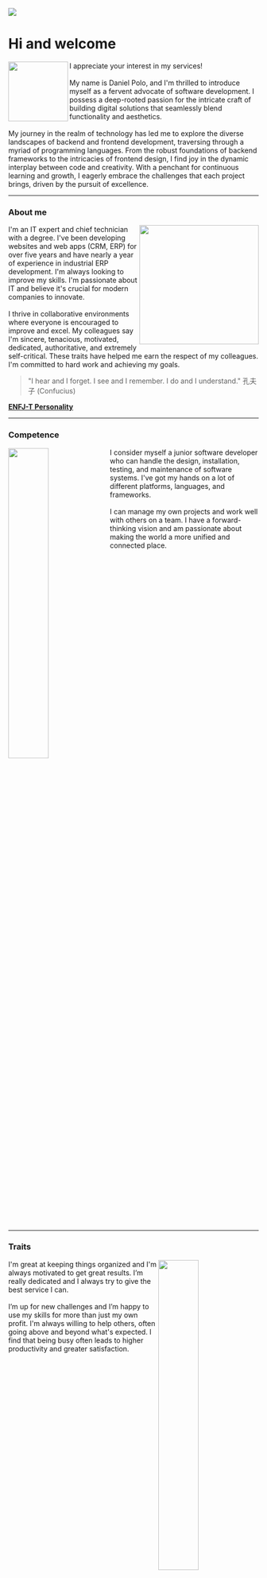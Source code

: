 ![](https://www.16personalities.com/static/animations/type-descriptions/introductions/protagonist.svg?v=2)

# Hi and welcome
<img src="https://www.16personalities.com/static/images/academy/diplomats/resource.svg" align="left" width="120px"/>
I appreciate your interest in my services!
<br><br>
My name is Daniel Polo, and I'm thrilled to introduce myself as a fervent advocate of software development. I possess a deep-rooted passion for the intricate craft of building digital solutions that seamlessly blend functionality and aesthetics.
<br><br>
My journey in the realm of technology has led me to explore the diverse landscapes of backend and frontend development, traversing through a myriad of programming languages. From the robust foundations of backend frameworks to the intricacies of frontend design, I find joy in the dynamic interplay between code and creativity. With a penchant for continuous learning and growth, I eagerly embrace the challenges that each project brings, driven by the pursuit of excellence.
<br clear="left"/>

---
### About me
<img src="https://www.16personalities.com/static/images/personality-types/avatars/faces/enfj-protagonist-s3-v1-male.svg?v=3" align="right" width="240px"/>
I'm an IT expert and chief technician with a degree. I've been developing websites and web apps (CRM, ERP) for over five years and have nearly a year of experience in industrial ERP development. I'm always looking to improve my skills. I'm passionate about IT and believe it's crucial for modern companies to innovate.
<br><br>
I thrive in collaborative environments where everyone is encouraged to improve and excel. My colleagues say I'm sincere, tenacious, motivated, dedicated, authoritative, and extremely self-critical. These traits have helped me earn the respect of my colleagues. I'm committed to hard work and achieving my goals.
<br clear="right"/>

> "I hear and I forget. I see and I remember. I do and I understand." 孔夫子 (Confucius)

[**ENFJ-T Personality**](https://www.16personalities.com/enfj-personality)

---
### Competence
<img src="https://www.16personalities.com/static/images/personality-types/scenes/diplomats_Protagonist_ENFJ_workplace_habits.svg" align="left" width="40%"/>
I consider myself a junior software developer who can handle the design, installation, testing, and maintenance of software systems. I've got my hands on a lot of different platforms, languages, and frameworks.
<br><br>
I can manage my own projects and work well with others on a team. I have a forward-thinking vision and am passionate about making the world a more unified and connected place.
<br clear="left"/>

---
### Traits
<img src="https://www.16personalities.com/static/images/personality-types/scenes/diplomats_Protagonist_ENFJ_career_path.svg" align="right" width="40%"/>
I'm great at keeping things organized and I'm always motivated to get great results. I’m really dedicated and I always try to give the best service I can.
<br><br>
I’m up for new challenges and I’m happy to use my skills for more than just my own profit. I'm always willing to help others, often going above and beyond what's expected. I find that being busy often leads to higher productivity and greater satisfaction.
<br clear="right"/>

---
### Philosophy
<img src="https://www.16personalities.com/static/images/personality-types/scenes/diplomats_Protagonist_ENFJ_strengths.svg" align="left" width="40%"/>
I’m really curious and have a strong desire to try new things that fall within my interests. Sometimes I look for new challenges just because I’m curious or because I want to learn or grow.
<br><br>
I'm good at looking at my own work and seeing what I can do better. I know when I've done a good job and where I can improve. I can take constructive criticism in stride and take pride in my commitment to my work.
<br clear="left"/>

---
### Motivation
<img src="https://www.16personalities.com/static/images/personality-types/scenes/diplomats_Protagonist_ENFJ_parenthood.svg" align="right" width="40%"/>
I am fueled by the thrill of new challenges and the relentless pursuit of growth, which is why I have a profound love for the IT field. The ever-evolving nature of technology excites me, and I thrive in environments where innovation and continuous learning are at the forefront.
<br><br>
As my technical skills expand and evolve, I am confident in my ability to make meaningful contributions to any project I undertake. I am eager to showcase my capabilities, leveraging my knowledge and passion to drive success and push the boundaries of what’s possible in software development.
<br clear="right"/>

---
### Check out my repositories
- [🏆 Code challenges](https://github.com/stars/danielPoloWork/lists/code-challenges): Solutions to coding challenge websites like LeetCode.
- [🚀 My stack](https://github.com/stars/danielPoloWork/lists/my-stack): A collection of my personal projects.
- [📚 Utilities](https://github.com/stars/danielPoloWork/lists/utilities): Configuration files, guides, templates, themes, and other utilities.
- [📙 EURIS Academy 2022 - Material](https://github.com/stars/danielPoloWork/lists/euris-academy-2022-material): Tutor's materials from my studies.
- [🎓 EURIS Academy 2022 - Exams](https://github.com/stars/danielPoloWork/lists/euris-academy-2022-exams): My exams and assessments.
  
![](https://www.16personalities.com/static/images/personality-types/scenes/diplomats_Protagonist_ENFJ_friendships.svg)
